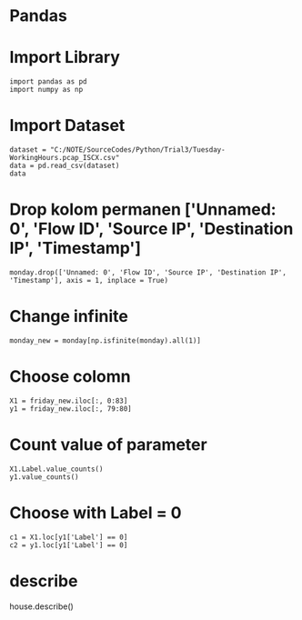 # Pandas

# Import Library
```
import pandas as pd
import numpy as np
```

# Import Dataset
```
dataset = "C:/NOTE/SourceCodes/Python/Trial3/Tuesday-WorkingHours.pcap_ISCX.csv"
data = pd.read_csv(dataset)
data
```

# Drop kolom permanen ['Unnamed: 0', 'Flow ID', 'Source IP', 'Destination IP', 'Timestamp']
```
monday.drop(['Unnamed: 0', 'Flow ID', 'Source IP', 'Destination IP', 'Timestamp'], axis = 1, inplace = True)
```

# Change infinite  
```
monday_new = monday[np.isfinite(monday).all(1)]
```

# Choose colomn
```
X1 = friday_new.iloc[:, 0:83]
y1 = friday_new.iloc[:, 79:80]
```

# Count value of parameter
```
X1.Label.value_counts()
y1.value_counts()
```

# Choose with Label = 0
```
c1 = X1.loc[y1['Label'] == 0]
c2 = y1.loc[y1['Label'] == 0]
```

# describe
house.describe()
